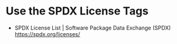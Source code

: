 # Use the SPDX License Tags

* SPDX License List \| Software Package Data Exchange (SPDX)  
  <https://spdx.org/licenses/>

